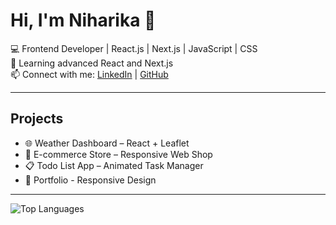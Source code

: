 # Hi, I'm Niharika 👋

💻 Frontend Developer | React.js | Next.js | JavaScript | CSS  
🌱 Learning advanced React and Next.js  
📫 Connect with me: [LinkedIn](https://linkedin.com/in/yourprofile) | [GitHub](https://github.com/niharika1022)

---

## Projects
- 🌐 Weather Dashboard – React + Leaflet  
- 🛒 E-commerce Store – Responsive Web Shop  
- 📋 Todo List App – Animated Task Manager
- 💼 Portfolio - Responsive Design
---
![Top Languages](https://github-readme-stats.vercel.app/api/top-langs/?username=yourusername&layout=compact&theme=blue-green)
